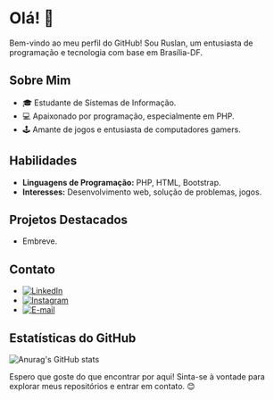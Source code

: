 # Olá! 👋

Bem-vindo ao meu perfil do GitHub! Sou Ruslan, um entusiasta de programação e tecnologia com base em Brasília-DF.

## Sobre Mim

- 🎓 Estudante de Sistemas de Informação.
- 💻 Apaixonado por programação, especialmente em PHP.
- 🕹️ Amante de jogos e entusiasta de computadores gamers.

## Habilidades

- **Linguagens de Programação:** PHP, HTML, Bootstrap.
- **Interesses:** Desenvolvimento web, solução de problemas, jogos.

## Projetos Destacados

- Embreve.

## Contato

- [![LinkedIn](https://img.shields.io/badge/LinkedIn-Connect-blue)](https://www.linkedin.com/in/ruslan-rodrigues-9b65a3216/)
- [![Instagram](https://img.shields.io/badge/Instagram-Follow-orange)](https://www.instagram.com/ruslanrodrigs?igshid=eHoyeWE5eWdkcHh3)
- [![E-mail](https://img.shields.io/badge/E--mail-Send%20a%20message-red)](mailto:ruslanferre.rodrigues96@gmail.com)

## Estatísticas do GitHub

![Anurag's GitHub stats](https://github-readme-stats.vercel.app/api?username=RuslanRodrigues_icons=true&theme=transparent)

Espero que goste do que encontrar por aqui! Sinta-se à vontade para explorar meus repositórios e entrar em contato. 😊




    




